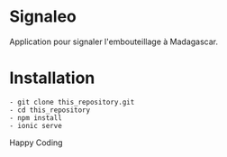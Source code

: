 # Signaleo

Application pour signaler l'embouteillage à Madagascar.

# Installation

```
- git clone this_repository.git
- cd this_repository
- npm install
- ionic serve

```

Happy Coding
